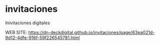 # invitaciones
Inivitaciones digitales



WEB SITE:
https://dn-deckdigital.github.io/invitaciones/page/63ea021d-9d12-4dfe-916f-59f226545781.html
